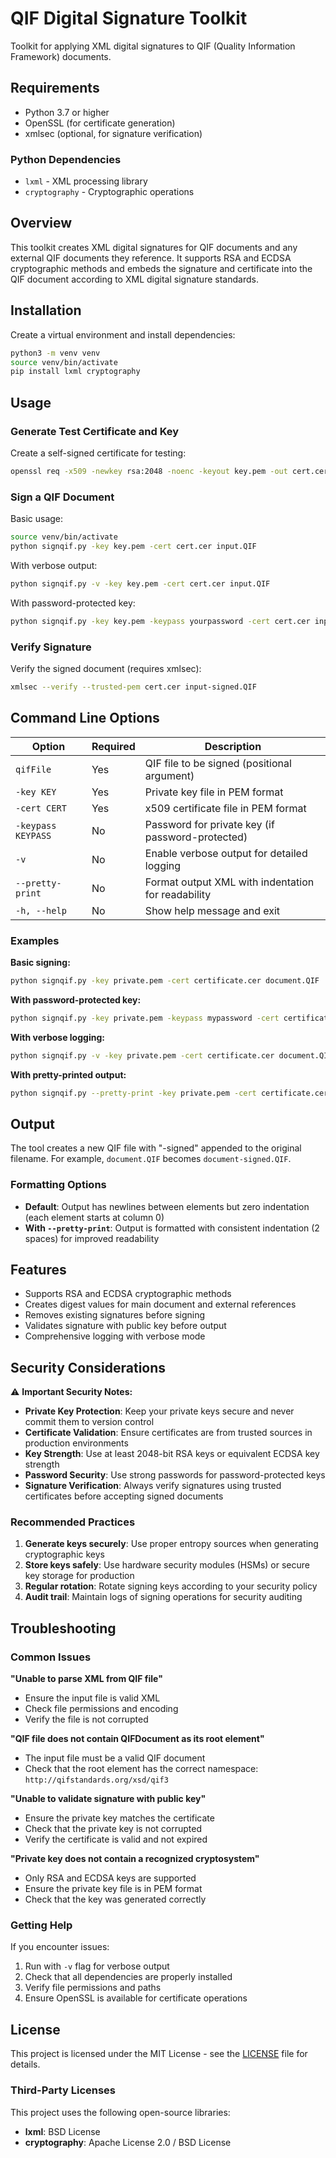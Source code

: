 # QIF Digital Signature Toolkit

Toolkit for applying XML digital signatures to QIF (Quality Information Framework) documents.

## Requirements

- Python 3.7 or higher
- OpenSSL (for certificate generation)
- xmlsec (optional, for signature verification)

### Python Dependencies

- `lxml` - XML processing library
- `cryptography` - Cryptographic operations

## Overview

This toolkit creates XML digital signatures for QIF documents and any external QIF documents they reference. It supports RSA and ECDSA cryptographic methods and embeds the signature and certificate into the QIF document according to XML digital signature standards.

## Installation

Create a virtual environment and install dependencies:

```bash
python3 -m venv venv
source venv/bin/activate
pip install lxml cryptography
```

## Usage

### Generate Test Certificate and Key

Create a self-signed certificate for testing:

```bash
openssl req -x509 -newkey rsa:2048 -noenc -keyout key.pem -out cert.cer
```

### Sign a QIF Document

Basic usage:
```bash
source venv/bin/activate
python signqif.py -key key.pem -cert cert.cer input.QIF
```

With verbose output:
```bash
python signqif.py -v -key key.pem -cert cert.cer input.QIF
```

With password-protected key:
```bash
python signqif.py -key key.pem -keypass yourpassword -cert cert.cer input.QIF
```

### Verify Signature

Verify the signed document (requires xmlsec):
```bash
xmlsec --verify --trusted-pem cert.cer input-signed.QIF
```

## Command Line Options

| Option | Required | Description |
|--------|----------|-------------|
| `qifFile` | Yes | QIF file to be signed (positional argument) |
| `-key KEY` | Yes | Private key file in PEM format |
| `-cert CERT` | Yes | x509 certificate file in PEM format |
| `-keypass KEYPASS` | No | Password for private key (if password-protected) |
| `-v` | No | Enable verbose output for detailed logging |
| `--pretty-print` | No | Format output XML with indentation for readability |
| `-h, --help` | No | Show help message and exit |

### Examples

**Basic signing:**
```bash
python signqif.py -key private.pem -cert certificate.cer document.QIF
```

**With password-protected key:**
```bash
python signqif.py -key private.pem -keypass mypassword -cert certificate.cer document.QIF
```

**With verbose logging:**
```bash
python signqif.py -v -key private.pem -cert certificate.cer document.QIF
```

**With pretty-printed output:**
```bash
python signqif.py --pretty-print -key private.pem -cert certificate.cer document.QIF
```

## Output

The tool creates a new QIF file with "-signed" appended to the original filename. For example, `document.QIF` becomes `document-signed.QIF`.

### Formatting Options

- **Default**: Output has newlines between elements but zero indentation (each element starts at column 0)
- **With `--pretty-print`**: Output is formatted with consistent indentation (2 spaces) for improved readability

## Features

- Supports RSA and ECDSA cryptographic methods
- Creates digest values for main document and external references
- Removes existing signatures before signing
- Validates signature with public key before output
- Comprehensive logging with verbose mode

## Security Considerations

⚠️ **Important Security Notes:**

- **Private Key Protection**: Keep your private keys secure and never commit them to version control
- **Certificate Validation**: Ensure certificates are from trusted sources in production environments
- **Key Strength**: Use at least 2048-bit RSA keys or equivalent ECDSA key strength
- **Password Security**: Use strong passwords for password-protected keys
- **Signature Verification**: Always verify signatures using trusted certificates before accepting signed documents

### Recommended Practices

1. **Generate keys securely**: Use proper entropy sources when generating cryptographic keys
2. **Store keys safely**: Use hardware security modules (HSMs) or secure key storage for production
3. **Regular rotation**: Rotate signing keys according to your security policy
4. **Audit trail**: Maintain logs of signing operations for security auditing

## Troubleshooting

### Common Issues

**"Unable to parse XML from QIF file"**
- Ensure the input file is valid XML
- Check file permissions and encoding
- Verify the file is not corrupted

**"QIF file does not contain QIFDocument as its root element"**
- The input file must be a valid QIF document
- Check that the root element has the correct namespace: `http://qifstandards.org/xsd/qif3`

**"Unable to validate signature with public key"**
- Ensure the private key matches the certificate
- Check that the private key is not corrupted
- Verify the certificate is valid and not expired

**"Private key does not contain a recognized cryptosystem"**
- Only RSA and ECDSA keys are supported
- Ensure the private key file is in PEM format
- Check that the key was generated correctly

### Getting Help

If you encounter issues:
1. Run with `-v` flag for verbose output
2. Check that all dependencies are properly installed
3. Verify file permissions and paths
4. Ensure OpenSSL is available for certificate operations

## License

This project is licensed under the MIT License - see the [LICENSE](LICENSE) file for details.

### Third-Party Licenses

This project uses the following open-source libraries:
- **lxml**: BSD License
- **cryptography**: Apache License 2.0 / BSD License